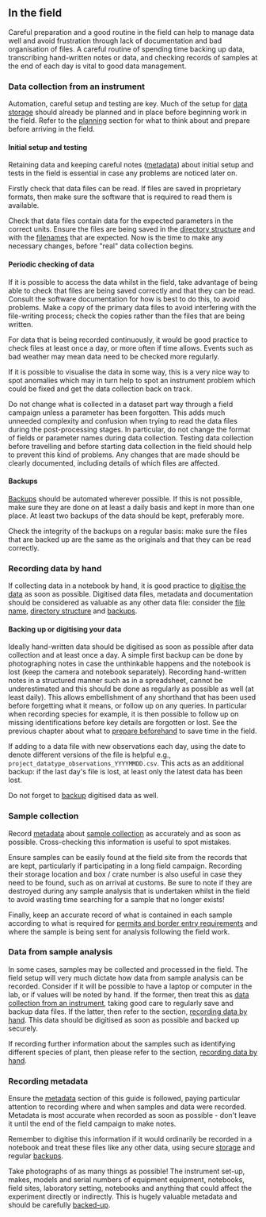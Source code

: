 
## In the field

Careful preparation and a good routine in the field can help to manage data well and avoid frustration through lack of documentation and bad organisation of files. A careful routine of spending time backing up data, transcribing hand-written notes or data, and checking records of samples at the end of each day is vital to good data management. 

### Data collection from an instrument

Automation, careful setup and testing are key. Much of the setup for [data storage](#storing-data) should already be planned and in place before beginning work in the field. Refer to the [planning](#before-you-go) section for what to think about and prepare before arriving in the field.

#### Initial setup and testing

Retaining data and keeping careful notes ([metadata](#metadata)) about initial setup and tests in the field is essential in case any problems are noticed later on.

Firstly check that data files can be read. If files are saved in proprietary formats, then make sure the software that is required to read them is available.

Check that data files contain data for the expected parameters in the correct units. Ensure the files are being saved in the [directory structure](#directory-structure) and with the [filenames](#file-naming) that are expected. Now is the time to make any necessary changes, before "real" data collection begins.

#### Periodic checking of data

If it is possible to access the data whilst in the field, take advantage of being able to check that files are being saved correctly and that they can be read. Consult the software documentation for how is best to do this, to avoid problems. Make a copy of the primary data files to avoid interfering with the file-writing process; check the copies rather than the files that are being written.

For data that is being recorded continuously, it would be good practice to check files at least once a day, or more often if time allows. Events such as bad weather may mean data need to be checked more regularly.

If it is possible to visualise the data in some way, this is a very nice way to spot anomalies which may in turn help to spot an instrument problem which could be fixed and get the data collection back on track.

Do not change what is collected in a dataset part way through a field campaign unless a parameter has been forgotten. This adds much unneeded complexity and confusion when trying to read the data files during the post-processing stages. In particular, do not change the format of fields or parameter names during data collection. Testing data collection before travelling and before starting data collection in the field should help to prevent this kind of problems. Any changes that are made should be clearly documented, including details of which files are affected.

#### Backups

[Backups](#data-backup) should be automated wherever possible. If this is not possible, make sure they are done on at least a daily basis and kept in more than one place. At least two backups of the data should be kept, preferably more.

Check the integrity of the backups on a regular basis: make sure the files that are backed up are the same as the originals and that they can be read correctly.

### Recording data by hand

If collecting data in a notebook by hand, it is good practice to [digitise the data](#data-backup-and-digitisation) as soon as possible. Digitised data files, metadata and documentation should be considered as valuable as any other data file: consider the [file name](#file-naming), [directory structure](#directory-structure) and [backups](#data-backup).

#### Backing up or digitising your data

Ideally hand-written data should be digitised as soon as possible after data collection and at least once a day. A simple first backup can be done by photographing notes in case the unthinkable happens and the notebook is lost (keep the camera and notebook separately). Recording hand-written notes in a structured manner such as in a spreadsheet, cannot be underestimated and this should be done as regularly as possible as well (at least daily). This allows embellishment of any shorthand that has been used before forgetting what it means, or follow up on any queries. In particular when recording species for example, it is then possible to follow up on missing identifications before key details are forgotten or lost. See the previous chapter about what to [prepare beforehand](#preparing-for-recording-data-by-hand) to save time in the field.

If adding to a data file with new observations each day, using the date to denote different versions of the file is helpful e.g., ``project_datatype_observations_YYYYMMDD.csv``. This acts as an additional backup: if the last day's file is lost, at least only the latest data has been lost. 

Do not forget to [backup](#data-backup) digitised data as well.

### Sample collection

Record [metadata](#metadata) about [sample collection](#collecting-samples) as accurately and as soon as possible. Cross-checking this information is useful to spot mistakes.

Ensure samples can be easily found at the field site from the records that are kept, particularly if participating in a long field campaign. Recording their storage location and box / crate number is also useful in case they need to be found, such as on arrival at customs. Be sure to note if they are destroyed during any sample analysis that is undertaken whilst in the field to avoid wasting time searching for a sample that no longer exists!

Finally, keep an accurate record of what is contained in each sample according to what is required for [permits and border entry requirements](#travel-and-customs) and where the sample is being sent for analysis following the field work.

### Data from sample analysis

In some cases, samples may be collected and processed in the field. The field setup will very much dictate how data from sample analysis can be recorded. Consider if it will be possible to have a laptop or computer in the lab, or if values will be noted by hand. If the former, then treat this as [data collection from an instrument](#data-collection-from-an-instrument), taking good care to regularly save and backup data files. If the latter, then refer to the section, [recording data by hand](#recording-data-by-hand). This data should be digitised as soon as possible and backed up securely.

If recording further information about the samples such as identifying different species of plant, then please refer to the section, [recording data by hand](#recording-data-by-hand).

### Recording metadata

Ensure the [metadata](#metadata) section of this guide is followed, paying particular attention to recording where and when samples and data were recorded. Metadata is most accurate when recorded as soon as possible - don't leave it until the end of the field campaign to make notes.

Remember to digitise this information if it would ordinarily be recorded in a notebook and treat these files like any other data, using secure [storage](#storing-data) and regular [backups](#data-backup).

Take photographs of as many things as possible! The instrument set-up, makes, models and serial numbers of equipment equipment, notebooks, field sites, laboratory setting, notebooks and anything that could affect the experiment directly or indirectly. This is hugely valuable metadata and should be carefully [backed-up](#data-backup).